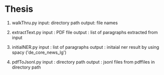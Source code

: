 # Thesis

1. walkThru.py
  input: directory path
  output: file names
  
2. extractText.py
  input : PDF file
  output : list of paragraphs extracted from input
  
3. initialNER.py
  input : list of paragraphs
  output : initaial ner result by using spacy ('de_core_news_lg')

4. pdfToJsonl.py
  input : directory path
  output : jsonl files from pdffiles in directory path
